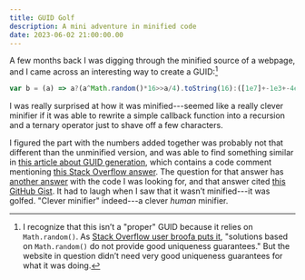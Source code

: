```yaml
---
title: GUID Golf
description: A mini adventure in minified code
date: 2023-06-02 21:00:00.00
---
```

A few months back I was digging through the minified source of a webpage, and I
came across an interesting way to create a GUID:[^unsafe-random]

```javascript
var b = (a) => a?(a^Math.random()*16>>a/4).toString(16):([1e7]+-1e3+-4e3+-8e3+-1e11).replace(/[018]/g,b)
```

I was really surprised at how it was minified---seemed like a really clever
minifier if it was able to rewrite a simple callback function into a recursion
and a ternary operator just to shave off a few characters.

I figured the part with the numbers added together was probably not that
different than the unminified version, and was able to find something similar in
[this article about GUID generation](https://www.moreonfew.com/how-to-generate-uuid-in-javascript/),
which contains a code comment mentioning
[this Stack Overflow answer](https://stackoverflow.com/a/2117523). The question
for that answer has [another answer](https://stackoverflow.com/a/7061193) with
the code I was looking for, and that answer cited
[this GitHub Gist](https://gist.github.com/982883). It had to laugh when I saw
that it wasn’t minified---it was golfed. "Clever minifier" indeed---a clever
_human_ minifier.

[^unsafe-random]: I recognize that this isn’t a
"proper" GUID because it relies on `Math.random()`. As
[Stack Overflow user broofa puts it](https://stackoverflow.com/a/2117523),
"solutions based on `Math.random()` do not provide good uniqueness guarantees."
But the website in question didn’t need very good uniqueness guarantees for what
it was doing.